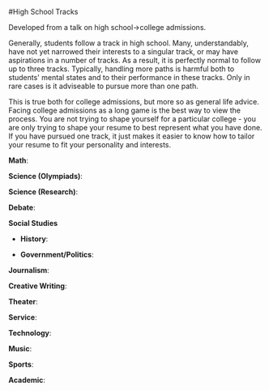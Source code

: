 #High School Tracks

Developed from a talk on high school->college admissions.

Generally, students follow a track in high school. Many, understandably, have not yet narrowed their interests to a singular track, or may have aspirations in a number of tracks. As a result, it is perfectly normal to follow up to three tracks. Typically, handling more paths is harmful both to students' mental states and to their performance in these tracks. Only in rare cases is it adviseable to pursue more than one path.

This is true both for college admissions, but more so as general life advice. Facing college admissions as a long game is the best way to view the process. You are not trying to shape yourself for a particular college - you are only trying to shape your resume to best represent what you have done. If you have pursued one track, it just makes it easier to know how to tailor your resume to fit your personality and interests.

**Math**: 

**Science (Olympiads)**:

**Science (Research)**:

**Debate**:

**Social Studies**

   - **History**:

   - **Government/Politics**:

**Journalism**:

**Creative Writing**:

**Theater**:

**Service**:

**Technology**:

**Music**:

**Sports**:

**Academic**:
